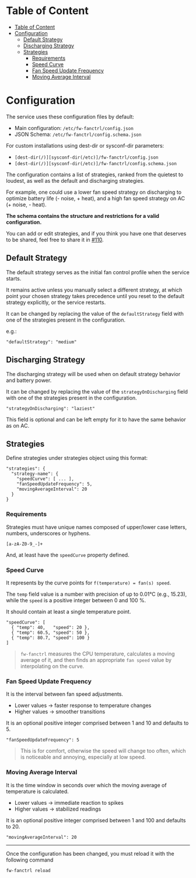 # Table of Content

<!-- TOC -->
* [Table of Content](#table-of-content)
* [Configuration](#configuration)
  * [Default Strategy](#default-strategy)
  * [Discharging Strategy](#discharging-strategy)
  * [Strategies](#strategies)
    * [Requirements](#requirements)
    * [Speed Curve](#speed-curve)
    * [Fan Speed Update Frequency](#fan-speed-update-frequency)
    * [Moving Average Interval](#moving-average-interval)
<!-- TOC -->

# Configuration

The service uses these configuration files by default:

- Main configuration: `/etc/fw-fanctrl/config.json`
- JSON Schema: `/etc/fw-fanctrl/config.schema.json`

For custom installations using dest-dir or sysconf-dir parameters:

- `[dest-dir(/)][sysconf-dir(/etc)]/fw-fanctrl/config.json`
- `[dest-dir(/)][sysconf-dir(/etc)]/fw-fanctrl/config.schema.json`

The configuration contains a list of strategies, ranked from the quietest to loudest,
as well as the default and discharging strategies.

For example, one could use a lower fan speed strategy on discharging to optimize battery life (- noise, + heat),
and a high fan speed strategy on AC (+ noise, - heat).

**The schema contains the structure and restrictions for a valid configuration.**

You can add or edit strategies, and if you think you have one that deserves to be shared,
feel free to share it in [#110](https://github.com/TamtamHero/fw-fanctrl/issues/110).

## Default Strategy

The default strategy serves as the initial fan control profile when the service starts.

It remains active unless you manually select a different strategy,
at which point your chosen strategy takes precedence until you reset to the default strategy explicitly,
or the service restarts.

It can be changed by replacing the value of the `defaultStrategy` field with one of the strategies present in the
configuration.

e.g.:

```
"defaultStrategy": "medium"
```

## Discharging Strategy

The discharging strategy will be used when on default strategy behavior and battery power.

It can be changed by replacing the value of the `strategyOnDischarging` field with one of the strategies present in the
configuration.

```
"strategyOnDischarging": "laziest"
```

This field is optional and can be left empty for it to have the same behavior as on AC.

## Strategies

Define strategies under strategies object using this format:

```
"strategies": {
  "strategy-name": {
    "speedCurve": [ ... ],
    "fanSpeedUpdateFrequency": 5,
    "movingAverageInterval": 20
  }
}
```

### Requirements

Strategies must have unique names composed of upper/lower case letters, numbers, underscores or hyphens.

`[a-zA-Z0-9_-]+`

And, at least have the `speedCurve` property defined.

### Speed Curve

It represents by the curve points for `f(temperature) = fan(s) speed`.

The `temp` field value is a number with precision of up to 0.01°C (e.g., 15.23),
while the `speed` is a positive integer between 0 and 100 %.

It should contain at least a single temperature point.

```
"speedCurve": [
  { "temp": 40,   "speed": 20 },
  { "temp": 60.5, "speed": 50 },
  { "temp": 80.7, "speed": 100 }
]
```

> `fw-fanctrl` measures the CPU temperature, calculates a moving average of it, and then finds an
> appropriate `fan speed` value by interpolating on the curve.

### Fan Speed Update Frequency

It is the interval between fan speed adjustments.

- Lower values → faster response to temperature changes
- Higher values → smoother transitions

It is an optional positive integer comprised between 1 and 10 and defaults to 5.

```
"fanSpeedUpdateFrequency": 5
```

> This is for comfort, otherwise the speed will change too often, which is noticeable and annoying, especially at low
> speed.

### Moving Average Interval

It is the time window in seconds over which the moving average of temperature is calculated.

- Lower values → immediate reaction to spikes
- Higher values → stabilized readings

It is an optional positive integer comprised between 1 and 100 and defaults to 20.

```
"movingAverageInterval": 20
```

---

Once the configuration has been changed, you must reload it with the following command

```bash
fw-fanctrl reload
```
